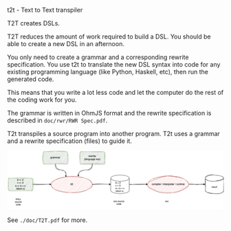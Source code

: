 t2t - Text to Text transpiler

T2T creates DSLs.

T2T reduces the amount of work required to build a DSL. You should be able to create a new DSL in an afternoon.

You only need to create a grammar and a corresponding rewrite specification. You use t2t to translate the new DSL syntax into code for any existing programming language (like Python, Haskell, etc), then run the generated code.

This means that you write a lot less code and let the computer do the rest of the coding work for you.

The grammar is written in OhmJS format and the rewrite specification is described in `doc/rwr/RWR Spec.pdf`.

T2t transpiles a source program into another program. T2t uses a grammar and a rewrite specification (files) to guide it. 

![overview](./doc/sketches-t2t%20overview.drawio.png)


See `./doc/T2T.pdf` for more.

